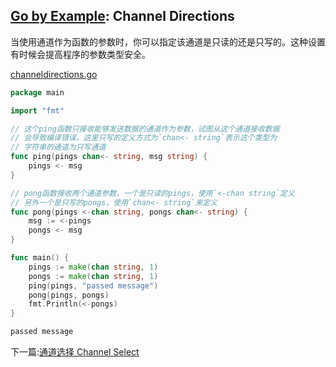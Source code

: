 ## [Go by Example](https://gobyexample.com/): Channel Directions

当使用通道作为函数的参数时，你可以指定该通道是只读的还是只写的。这种设置有时候会提高程序的参数类型安全。

[channeldirections.go](<../src/channeldirections.go>)

```go
package main

import "fmt"

// 这个ping函数只接收能够发送数据的通道作为参数，试图从这个通道接收数据
// 会导致编译错误，这里只写的定义方式为`chan<- string`表示这个类型为
// 字符串的通道为只写通道
func ping(pings chan<- string, msg string) {
	pings <- msg
}

// pong函数接收两个通道参数，一个是只读的pings，使用`<-chan string`定义
// 另外一个是只写的pongs，使用`chan<- string`来定义
func pong(pings <-chan string, pongs chan<- string) {
	msg := <-pings
	pongs <- msg
}

func main() {
	pings := make(chan string, 1)
	pongs := make(chan string, 1)
	ping(pings, "passed message")
	pong(pings, pongs)
	fmt.Println(<-pongs)
}

```

```bash
passed message
```



下一篇:[通道选择 Channel Select](channelselect.md)